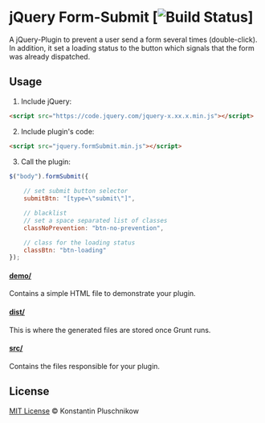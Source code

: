 # jQuery Form-Submit [![Build Status](https://secure.travis-ci.org/pluschnikow/jquery.formSubmit.svg?branch=master)]

A jQuery-Plugin to prevent a user send a form several times (double-click). In addition, it set a loading status to the button which signals that the form was already dispatched.

## Usage

1. Include jQuery:

  ```html
  <script src="https://code.jquery.com/jquery-x.xx.x.min.js"></script>
  ```

2. Include plugin's code:

  ```html
  <script src="jquery.formSubmit.min.js"></script>
  ```

3. Call the plugin:

  ```javascript
  $("body").formSubmit({
      
      // set submit button selector 
      submitBtn: "[type=\"submit\"]",

      // blacklist
      // set a space separated list of classes
      classNoPrevention: "btn-no-prevention", 

      // class for the loading status
      classBtn: "btn-loading"
  });
  ```

#### [demo/](https://github.com/pluschnikow/jquery.formSubmit/tree/master/demo)

Contains a simple HTML file to demonstrate your plugin.

#### [dist/](https://github.com/pluschnikow/jquery.formSubmit/tree/master/dist)

This is where the generated files are stored once Grunt runs.

#### [src/](https://github.com/pluschnikow/jquery.formSubmit/tree/master/src)

Contains the files responsible for your plugin.


## License

[MIT License](http://pluschnikow.mit-license.org/) © Konstantin Pluschnikow
